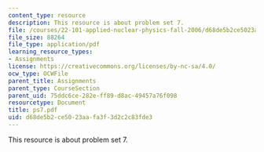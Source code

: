 ```yaml
---
content_type: resource
description: This resource is about problem set 7.
file: /courses/22-101-applied-nuclear-physics-fall-2006/d68de5b2ce5023aafa3f3d2c2c83fde3_ps7.pdf
file_size: 88264
file_type: application/pdf
learning_resource_types:
- Assignments
license: https://creativecommons.org/licenses/by-nc-sa/4.0/
ocw_type: OCWFile
parent_title: Assignments
parent_type: CourseSection
parent_uid: 75ddc6ce-282e-ff89-d8ac-49457a76f098
resourcetype: Document
title: ps7.pdf
uid: d68de5b2-ce50-23aa-fa3f-3d2c2c83fde3
---
```

This resource is about problem set 7.